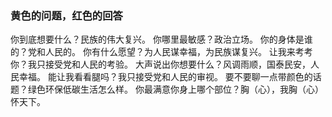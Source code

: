 ### 黄色的问题，红色的回答

你到底想要什么？民族的伟大复兴。
你哪里最敏感？政治立场。
你的身体是谁的？党和人民的。
你有什么愿望？为人民谋幸福，为民族谋复兴。
让我来考考你？我只接受党和人民的考验。
大声说出你想要什么？风调雨顺，国泰民安，人民幸福。
能让我看看腿吗？我只接受党和人民的审视。
要不要聊一点带颜色的话题？绿色环保低碳生活怎么样。
你最满意你身上哪个部位？胸（心），我胸（心）怀天下。
